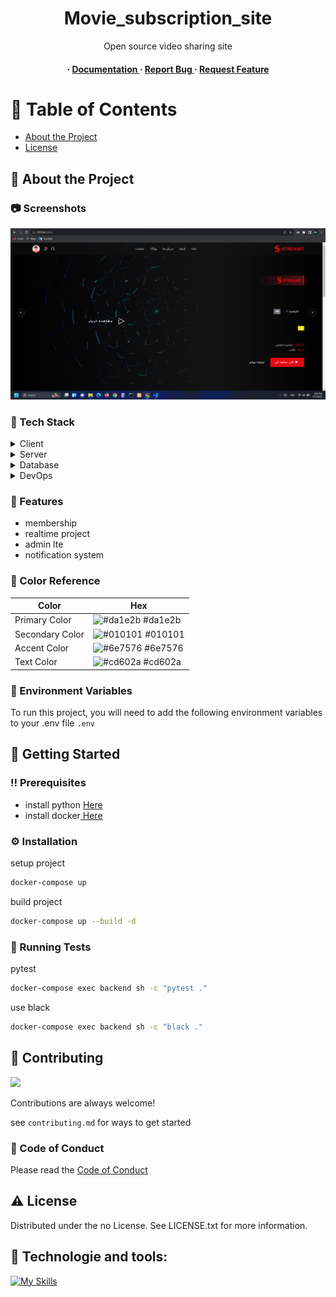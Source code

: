 <div align='center'>

<h1> Movie_subscription_site</h1>
<p>Open source video sharing site</p>

<h4> <span> · </span> <a href="https://github.com/YasinSamooei/Movie_subscription_site/blob/master/README.md"> Documentation </a> <span> · </span> <a href="https://github.com/YasinSamooei/Movie_subscription_site/issues"> Report Bug </a> <span> · </span> <a href="https://github.com/YasinSamooei/Movie_subscription_site/issues"> Request Feature </a> </h4>


</div>

# :notebook_with_decorative_cover: Table of Contents

- [About the Project](#star2-about-the-project)
- [License](#warning-license)


## :star2: About the Project

### :camera: Screenshots
<div align="center"> <a href=""><img src="https://github.com/YasinSamooei/Movie_subscription_site/blob/main/demo.png?raw=true" alt='image' width='800'/></a> </div>


### :space_invader: Tech Stack
<details> <summary>Client</summary> <ul>
<li><a href="">Django</a></li>
<li><a href="">DRF</a></li>
</ul> </details>
<details> <summary>Server</summary> <ul>
<li><a href="">VPS</a></li>
</ul> </details>
<details> <summary>Database</summary> <ul>
<li><a href="">postgresrSQL</a></li>
</ul> </details>
<details> <summary>DevOps</summary> <ul>
<li><a href="">Docker</a></li>
<li><a href="">Nginx</a></li>
<li><a href="">Gunicorn</a></li>
<li><a href="">Github Action</a></li>
</ul> </details>

### :dart: Features
- membership
- realtime project
- admin lte
- notification system


### :art: Color Reference
| Color | Hex |
| --------------- | ---------------------------------------------------------------- |
| Primary Color | ![#da1e2b](https://via.placeholder.com/10/da1e2b?text=+) #da1e2b |
| Secondary Color | ![#010101](https://via.placeholder.com/10/010101?text=+) #010101 |
| Accent Color | ![#6e7576](https://via.placeholder.com/10/6e7576?text=+) #6e7576 |
| Text Color | ![#cd602a](https://via.placeholder.com/10/cd602a?text=+) #cd602a |

### :key: Environment Variables
To run this project, you will need to add the following environment variables to your .env file
`.env`



## :toolbox: Getting Started

### :bangbang: Prerequisites

- install python <a href="https://www.python.org/"> Here</a>
- install docker<a href="https://www.bing.com/ck/a?!&&p=a5e045a3e9bf4cf7JmltdHM9MTcwNjQwMDAwMCZpZ3VpZD0zNWFiOGNkZC0xNTdjLTY0ZWQtMWFhNy05ZTAzMTRhZTY1YzcmaW5zaWQ9NTE2Ng&ptn=3&ver=2&hsh=3&fclid=35ab8cdd-157c-64ed-1aa7-9e0314ae65c7&psq=docker+install&u=a1aHR0cHM6Ly9kb2NzLmRvY2tlci5jb20vZW5naW5lL2luc3RhbGwv&ntb=1"> Here</a>


### :gear: Installation

setup project
```bash
docker-compose up
```
build project
```bash
docker-compose up --build -d
```


### :test_tube: Running Tests

pytest
```bash
docker-compose exec backend sh -c "pytest ."
```
use black
```bash
docker-compose exec backend sh -c "black ."
```


## :wave: Contributing

<a href="https://github.com/YasinSamooei/Movie_subscription_site.git/graphs/contributors"> <img src="https://contrib.rocks/image?repo=Louis3797/awesome-readme-template" /> </a>

Contributions are always welcome!

see `contributing.md` for ways to get started

### :scroll: Code of Conduct

Please read the [Code of Conduct](https://github.com/YasinSamooei/Movie_subscription_site.git/blob/master/CODE_OF_CONDUCT.md)

## :warning: License

Distributed under the no License. See LICENSE.txt for more information.
## 📱 Technologie and tools:
[![My Skills](https://skillicons.dev/icons?i=python,django,html,css,bootstrap,git,github,blender,aftereffects,photoshop,pr,mysql,vscode)](https://skillicons.dev)


